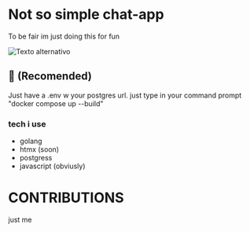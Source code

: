 # Not so simple chat-app
To be fair im just doing this for fun


![Texto alternativo](https://files.adrianistan.eu/htmx.jpg)


## 🐳 (Recomended)
Just have a .env w your postgres url.
just type in your command prompt "docker compose up --build"

### tech i use
* golang
* htmx (soon)
* postgress
* javascript (obviusly)

# CONTRIBUTIONS
just me 
